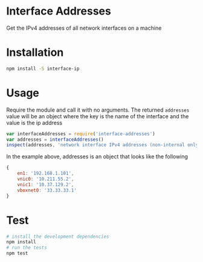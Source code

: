 # Interface Addresses

Get the IPv4 addresses of all network interfaces on a machine

# Installation

```bash
npm install -S interface-ip
```

# Usage

Require the module and call it with no arguments. The returned `addresses` value will be an object where the key is the name of the interface and the value is the ip address

```javascript
var interfaceAddresses = require('interface-addresses')
var addresses = interfaceAddresses()
inspect(addresses, 'network interface IPv4 addresses (non-internal only)')
```

In the example above, addresses is an object that looks like the following

```javascript
{
    en1: '192.168.1.101',
    vnic0: '10.211.55.2',
    vnic1: '10.37.129.2',
    vboxnet0: '33.33.33.1'
}
```

# Test

```bash
# install the development dependencies
npm install
# run the tests
npm test
```
